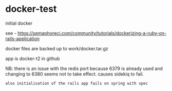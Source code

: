 # docker-test
initial docker

see - https://semaphoreci.com/community/tutorials/dockerizing-a-ruby-on-rails-application

docker files are backed up to work/docker.tar.gz 

app is docker-t2 in github

NB: there is an issue with the redis port because 6379 is already used and changing to 6380 seems not to take effect.
	causes sidekiq to fail.
	
	also initialisation of the rails app fails on spring with spec

